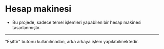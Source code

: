 # Hesap makinesi

- Bu projede, sadece temel işlemleri yapabilen bir hesap makinesi tasarlanmıştır.

***

"Eşittir" butonu kullanılmadan, arka arkaya işlem yapılabilmektedir.